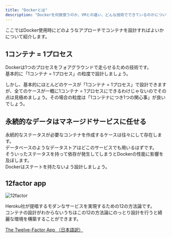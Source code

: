 ```yaml
---
title: "Dockerとは"
description: "Dockerを何故使うのか、VMとの違い、どんな技術でできているのかについて紹介します。"
---
```


ここではDocker使用時にどのようなアプローチでコンテナを設計すればよいかについて紹介します。

## 1コンテナ = 1プロセス
Dockerは1つのプロセスをフォアグラウンドで走らせるための技術です。  
基本的に「1コンテナ = 1プロセス」の粒度で設計しましょう。  

しかし、基本的にほとんどのケースが「1コンテナ = 1プロセス」で設計できますが、全てのケースが一概に1コンテナ = 1プロセスにできるわけじゃないのでその点は見極めましょう。その場合の粒度は「1コンテナにつき1つの関心事」が良いでしょう。

## 永続的なデータはマネージドサービスに任せる
永続的なステータスが必要なコンテナを作成するケースは往々にして存在します。  
データベースのようなデータストアはどこのサービスでも用いるはずです。  
そういったステータスを持って依存が発生してしまうとDockerの性能に影響を及ぼします。  
Dockerはステートを持たないよう設計しましょう。

## 12factor app
![12factor](imgs/12factor.png)

Heroku社が提唱するモダンなサービスを実現するための12の方法論です。  
コンテナの設計がわからないうちはこの12の方法論にのっとり設計を行うと綺麗な環境を構築することができます。

[The Twelve-Factor App （日本語訳）](https://12factor.net/ja/)
